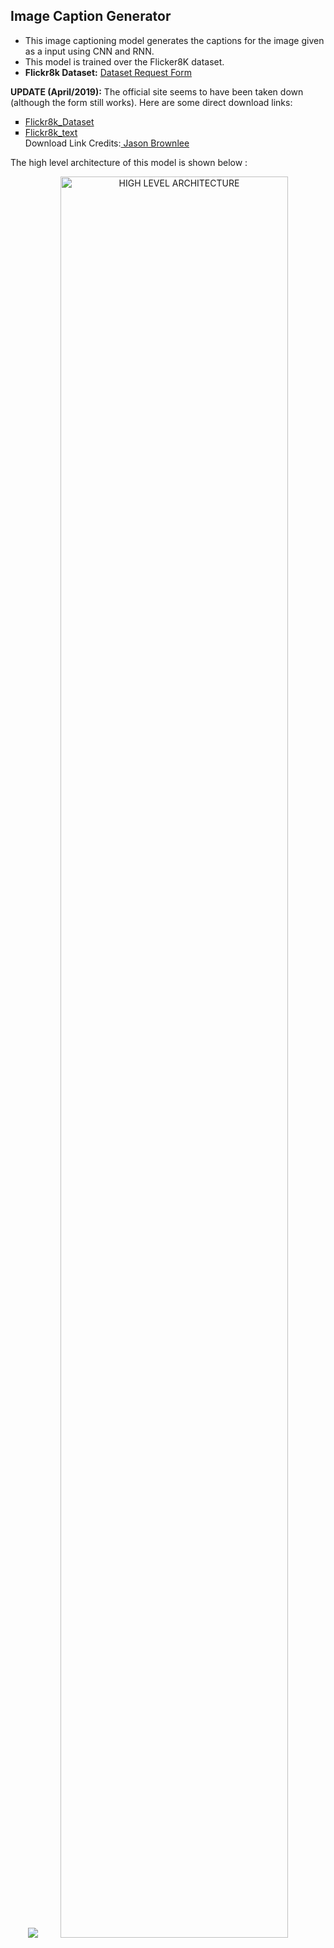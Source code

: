 ## Image Caption Generator

- This image captioning model generates the captions for the image given as a input using CNN and RNN.
- This model is trained over the Flicker8K dataset.
- <strong>Flickr8k Dataset:</strong> <a href="https://forms.illinois.edu/sec/1713398">Dataset Request Form</a>

<strong>UPDATE (April/2019):</strong> The official site seems to have been taken down (although the form still works). Here are some direct download links:

<ul type="square">
	<li><a href="https://github.com/jbrownlee/Datasets/releases/download/Flickr8k/Flickr8k_Dataset.zip">Flickr8k_Dataset</a></li>
	<li><a href="https://github.com/jbrownlee/Datasets/releases/download/Flickr8k/Flickr8k_text.zip">Flickr8k_text</a></li>
	Download Link Credits:<a href="https://machinelearningmastery.com/develop-a-deep-learning-caption-generation-model-in-python/"> Jason Brownlee</a>
</ul>


The high level architecture of this model is shown below :

<p align="center">
  <img src="<p align="center">
  <img src="https://miro.medium.com/max/1250/1*rfYN2EELhLvp2Van3Jo-Yw.jpeg" width="85%" title="HIGH LEVEL ARCHITECTURE">
</p>
